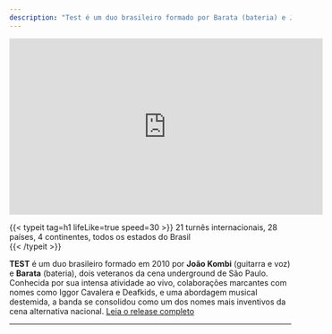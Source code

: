 ```yaml
---
description: "Test é um duo brasileiro formado por Barata (bateria) e João Kombi (guitarra e vocais)."
---
```


<div class="youtube-video-container">
  <iframe
    width="560"
    height="315"
    src="https://www.youtube.com/embed/V6vwTQ3so_0"
    frameborder="0"
    allow="accelerometer; autoplay; encrypted-media; gyroscope; picture-in-picture"
    allowfullscreen
  ></iframe>
</div>

{{< typeit
  tag=h1
  lifeLike=true
  speed=30
\>}}
21 turnês internacionais, 28 países, 4 continentes, todos os estados do Brasil  
{{< /typeit >}}

**TEST** é um duo brasileiro formado em 2010 por **João Kombi** (guitarra e voz) e **Barata** (bateria), dois veteranos da cena underground de São Paulo. Conhecida por sua intensa atividade ao vivo, colaborações marcantes com nomes como Iggor Cavalera e Deafkids, e uma abordagem musical destemida, a banda se consolidou como um dos nomes mais inventivos da cena alternativa nacional. [Leia o release completo](/posts/release/)

---
